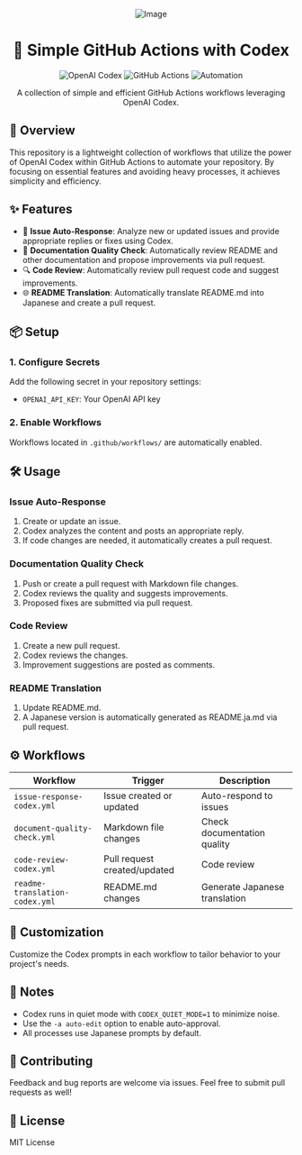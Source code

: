 <div align="center">

![Image](https://github.com/user-attachments/assets/55514756-c91e-4fe6-8204-73b73aa0bcbf)

# 🤖 Simple GitHub Actions with Codex

<p align="center">
  <img src="https://img.shields.io/badge/OpenAI_Codex-412991?style=for-the-badge&logo=openai&logoColor=white" alt="OpenAI Codex">
  <img src="https://img.shields.io/badge/GitHub_Actions-2088FF?style=for-the-badge&logo=github-actions&logoColor=white" alt="GitHub Actions">
  <img src="https://img.shields.io/badge/Automation-000000?style=for-the-badge&logo=robot&logoColor=white" alt="Automation">
</p>

<p align="center">
  A collection of simple and efficient GitHub Actions workflows leveraging OpenAI Codex.
</p>

</div>

## 🚀 Overview

This repository is a lightweight collection of workflows that utilize the power of OpenAI Codex within GitHub Actions to automate your repository. By focusing on essential features and avoiding heavy processes, it achieves simplicity and efficiency.

## ✨ Features

- 💬 **Issue Auto-Response**: Analyze new or updated issues and provide appropriate replies or fixes using Codex.
- 📝 **Documentation Quality Check**: Automatically review README and other documentation and propose improvements via pull request.
- 🔍 **Code Review**: Automatically review pull request code and suggest improvements.
- 🌐 **README Translation**: Automatically translate README.md into Japanese and create a pull request.

## 📦 Setup

### 1. Configure Secrets

Add the following secret in your repository settings:

- `OPENAI_API_KEY`: Your OpenAI API key

### 2. Enable Workflows

Workflows located in `.github/workflows/` are automatically enabled.

## 🛠️ Usage

### Issue Auto-Response

1. Create or update an issue.
2. Codex analyzes the content and posts an appropriate reply.
3. If code changes are needed, it automatically creates a pull request.

### Documentation Quality Check

1. Push or create a pull request with Markdown file changes.
2. Codex reviews the quality and suggests improvements.
3. Proposed fixes are submitted via pull request.

### Code Review

1. Create a new pull request.
2. Codex reviews the changes.
3. Improvement suggestions are posted as comments.

### README Translation

1. Update README.md.
2. A Japanese version is automatically generated as README.ja.md via pull request.

## ⚙️ Workflows

| Workflow                        | Trigger                     | Description                          |
|---------------------------------|-----------------------------|--------------------------------------|
| `issue-response-codex.yml`      | Issue created or updated    | Auto-respond to issues               |
| `document-quality-check.yml`    | Markdown file changes       | Check documentation quality          |
| `code-review-codex.yml`         | Pull request created/updated| Code review                          |
| `readme-translation-codex.yml`  | README.md changes           | Generate Japanese translation        |

## 🔧 Customization

Customize the Codex prompts in each workflow to tailor behavior to your project's needs.

## 📝 Notes

- Codex runs in quiet mode with `CODEX_QUIET_MODE=1` to minimize noise.
- Use the `-a auto-edit` option to enable auto-approval.
- All processes use Japanese prompts by default.

## 🤝 Contributing

Feedback and bug reports are welcome via issues. Feel free to submit pull requests as well!

## 📄 License

MIT License